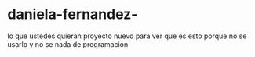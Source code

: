 # daniela-fernandez-
lo que ustedes quieran
proyecto nuevo para ver que es esto porque no se usarlo y no se nada de programacion 
